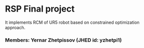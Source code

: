 # RSP Final project
It implements RCM of UR5 robot based on constrained optimization approach.

### Members: Yernar Zhetpissov (JHED id: yzhetpi1)


